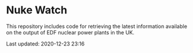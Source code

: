 # Nuke Watch

This repository includes code for retrieving the latest information available on the output of EDF nuclear power plants in the UK.

Last updated: 2020-12-23 23:16